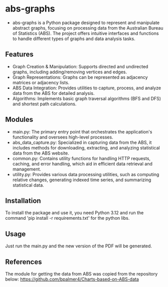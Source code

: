# abs-graphs

- abs-graphs is a Python package designed to represent and manipulate abstract graphs, focusing on processing data from the Australian Bureau of Statistics (ABS). The project offers intuitive interfaces and functions to handle different types of graphs and data analysis tasks.

## Features
- Graph Creation & Manipulation: Supports directed and undirected graphs, including adding/removing vertices and edges.
- Graph Representations: Graphs can be represented as adjacency matrices or adjacency lists.
- ABS Data Integration: Provides utilities to capture, process, and analyze data from the ABS for detailed analysis.
- Algorithms: Implements basic graph traversal algorithms (BFS and DFS) and shortest path calculations.

## Modules
- main.py: The primary entry point that orchestrates the application's functionality and oversees high-level processes.
- abs_data_capture.py: Specialized in capturing data from the ABS, it includes methods for downloading, extracting, and analyzing statistical data from the ABS website.
- common.py: Contains utility functions for handling HTTP requests, caching, and error handling, which aid in efficient data retrieval and management.
- utility.py: Provides various data processing utilities, such as computing relative changes, generating indexed time series, and summarizing statistical data.

## Installation
To install the package and use it, you need Python 3.12 and run the command 'pip install -r requirements.txt' for the python libs.

## Usage
Just run the main.py and the new version of the PDF will be generated.

## References
The module for getting the data from ABS was copied from the repository below:
https://github.com/bpalmer4/Charts-based-on-ABS-data
